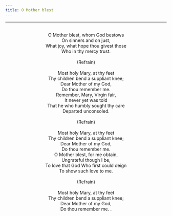 ```yaml
---
title: O Mother blest
---
```


---
<center>
<br/>
O Mother blest, whom God bestows<br/>
On sinners and on just,<br/>
What joy, what hope thou givest those<br/>
Who in thy mercy trust.<br/>
<br/>
(Refrain)<br/>
<br/>
Most holy Mary, at thy feet<br/>
Thy children bend a suppliant knee;<br/>
Dear Mother of my God,<br/>
Do thou remember me. <br/>
Remember, Mary, Virgin fair,<br/>
It never yet was told<br/>
That he who humbly sought thy care<br/>
Departed unconsoled.<br/>
<br/>
(Refrain)<br/>
<br/>
Most holy Mary, at thy feet<br/>
Thy children bend a suppliant knee;<br/>
Dear Mother of my God,<br/>
Do thou remember me. <br/>
O Mother blest, for me obtain,<br/>
Ungrateful though I be,<br/>
To love that God Who first could deign<br/>
To show such love to me.<br/>
<br/>
(Refrain)<br/>
<br/>
Most holy Mary, at thy feet<br/>
Thy children bend a suppliant knee;<br/>
Dear Mother of my God,<br/>
Do thou remember me. . <br/>

</center>